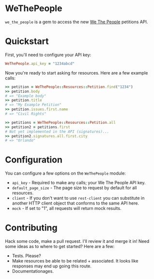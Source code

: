 # WeThePeople

`we_the_people` is a gem to access the new [We The People](https://petitions.whitehouse.gov) petitions API.

# Quickstart

First, you'll need to configure your API key:

```ruby
WeThePeople.api_key = "1234abcd"
```

Now you're ready to start asking for resources.  Here are a few example calls:

```ruby
>> petition = WeThePeople::Resources::Petition.find("1234")
>> petition.body
# => "Example body"
>> petition.title
# => "My Example Petition"
>> petition.issues.first.name
# => "Civil Rights"

>> petitions = WeThePeople::Resources::Petition.all
>> petition2 = petitions.first
# Not yet implemented in the API (signatures)...
>> petition2.signatures.all.first.city
# => "Orlando"
```

# Configuration

You can configure a few options on the `WeThePeople` module:

* `api_key` - Required to make any calls; your We The People API key.
* `default_page_size` - The page size to request by default for all resources.
* `client` - If you don't want to use `rest-client` you can substitute in another HTTP client object that conforms to the same API here.
* `mock` - If set to "1", all requests will return mock results.

# Contributing

Hack some code, make a pull request.  I'll review it and merge it in!  Need some ideas as to where to get started?  Here are a few:

* Tests.  Please?
* Make resources be able to be related + associated.  It looks like responses may end up going this route.
* Documentationages.
